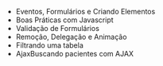 - Eventos, Formulários e Criando Elementos
- Boas Práticas com Javascript
- Validação de Formulários
- Remoção, Delegação e Animação
- Filtrando uma tabela
- AjaxBuscando pacientes com AJAX